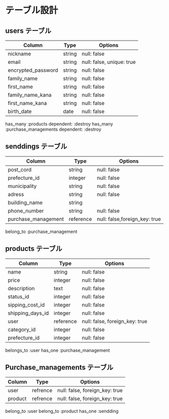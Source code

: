 # テーブル設計

## users テーブル

| Column                  | Type   | Options                   |
| ----------------------- | ------ | ------------------------- |
| nickname                | string | null: false               |
| email                   | string | null: false, unique: true |
| encrypted_password      | string | null: false               |
| family_name             | string | null: false               |
| first_name              | string | null: false               |
| family_name_kana        | string | null: false               |
| first_name_kana         | string | null: false               |
| birth_date              | date   | null: false               |

has_many :products dependent: :destroy
has_many :purchase_managements dependent: :destroy



## senddings テーブル

| Column              | Type      | Options     |
| ------------------- | --------- | ------------|
| post_cord           | string    | null: false |
| prefecture_id       | integer   | null: false |
| municipality        | string    | null: false |
| adress              | string    | null: false |
| building_name       | string    |             |
| phone_number        | string    | null: false |
| purchase_management | reference | null: false,foreign_key: true|

belong_to :purchase_management

## products テーブル

| Column           | Type      | Options                        |
| ---------------- | --------- | ------------------------------ |
| name             | string    | null: false                    |
| price            | integer   | null: false                    |
| description      | text      | null: false                    |
| status_id        | integer   | null: false                    |
| sipping_cost_id  | integer   | null: false                    |
| shipping_days_id | integer   | null: false                    |
| user             | reference | null: false, foreign_key: true |
| category_id      | integer   | null: false                    |
| prefecture_id    | integer   | null: false                    |

belongs_to :user 
has_one :purchase_management


## Purchase_managements テーブル

| Column       | Type      | Options                        |
| ------------ | -------   | ------------------------------ |
| user         | refrence  | null: false, foreign_key: true |
| product      | refrence  | null: false, foreign_key: true |

belong_to :user 
belong_to :product 
has_one :sendding 